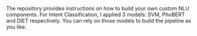 The repository provides instructions on how to build your own custom NLU components.
For Intent Classification, I applied 3 models: SVM, PhoBERT and DIET respectively.
You can rely on those models to build the pipeline as you like.